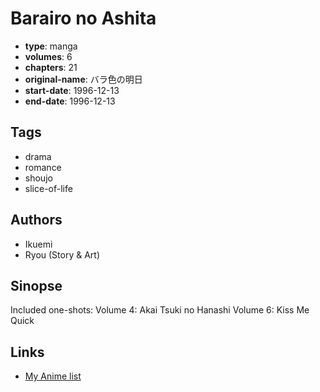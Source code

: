 # Barairo no Ashita

-   **type**: manga
-   **volumes**: 6
-   **chapters**: 21
-   **original-name**: バラ色の明日
-   **start-date**: 1996-12-13
-   **end-date**: 1996-12-13

## Tags

-   drama
-   romance
-   shoujo
-   slice-of-life

## Authors

-   Ikuemi
-   Ryou (Story & Art)

## Sinopse

Included one-shots:
Volume 4: Akai Tsuki no Hanashi
Volume 6: Kiss Me Quick

## Links

-   [My Anime list](https://myanimelist.net/manga/24142/Barairo_no_Ashita)
